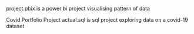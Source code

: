 project.pbix is a power bi project visualising pattern of data

Covid Portfolio Project actual.sql is sql project exploring data on a covid-19 dataset
